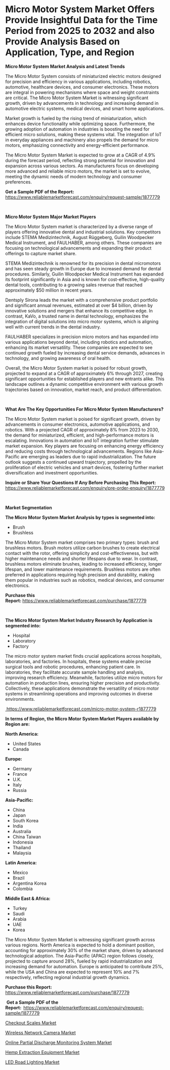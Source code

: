 <p><h1>Micro Motor System Market Offers Provide Insightful Data for the Time Period from 2025 to 2032 and also Provide Analysis Based on Application, Type, and Region</h1></p><p><strong>Micro Motor System Market Analysis and Latest Trends</strong></p>
<p><p>The Micro Motor System consists of miniaturized electric motors designed for precision and efficiency in various applications, including robotics, automotive, healthcare devices, and consumer electronics. These motors are integral in powering mechanisms where space and weight constraints are critical. The Micro Motor System Market is witnessing significant growth, driven by advancements in technology and increasing demand in automotive electric systems, medical devices, and smart home applications.</p><p>Market growth is fueled by the rising trend of miniaturization, which enhances device functionality while optimizing space. Furthermore, the growing adoption of automation in industries is boosting the need for efficient micro solutions, making these systems vital. The integration of IoT in everyday appliances and machinery also propels the demand for micro motors, emphasizing connectivity and energy-efficient performance. </p><p>The Micro Motor System Market is expected to grow at a CAGR of 4.9% during the forecast period, reflecting strong potential for innovation and expansion across various sectors. As manufacturers focus on developing more advanced and reliable micro motors, the market is set to evolve, meeting the dynamic needs of modern technology and consumer preferences.</p></p>
<p><strong>Get a Sample PDF of the Report:&nbsp;</strong> <a href="https://www.reliablemarketforecast.com/enquiry/request-sample/1877779?utm_campaign=1130&utm_medium=2&utm_source=Github&utm_content=ia&utm_term=11042025&utm_id=micro-motor-system">https://www.reliablemarketforecast.com/enquiry/request-sample/1877779</a></p>
<p>&nbsp;</p>
<p><strong>Micro Motor System Major Market Players</strong></p>
<p><p>The Micro Motor System market is characterized by a diverse range of players offering innovative dental and industrial solutions. Key competitors include STEMA Medizintechnik, August Rüggeberg, Guilin Woodpecker Medical Instrument, and FAULHABER, among others. These companies are focusing on technological advancements and expanding their product offerings to capture market share.</p><p>STEMA Medizintechnik is renowned for its precision in dental micromotors and has seen steady growth in Europe due to increased demand for dental procedures. Similarly, Guilin Woodpecker Medical Instrument has expanded its footprint significantly in Asia and is known for cost-effective, high-quality dental tools, contributing to a growing sales revenue that reached approximately $50 million in recent years.</p><p>Dentsply Sirona leads the market with a comprehensive product portfolio and significant annual revenues, estimated at over $4 billion, driven by innovative solutions and mergers that enhance its competitive edge. In contrast, KaVo, a trusted name in dental technology, emphasizes the integration of digital solutions into micro motor systems, which is aligning well with current trends in the dental industry.</p><p>FAULHABER specializes in precision micro motors and has expanded into various applications beyond dental, including robotics and automation, enhancing its market versatility. These companies are expected to see continued growth fueled by increasing dental service demands, advances in technology, and growing awareness of oral health.</p><p>Overall, the Micro Motor System market is poised for robust growth, projected to expand at a CAGR of approximately 6% through 2027, creating significant opportunities for established players and new entrants alike. This landscape outlines a dynamic competitive environment with various growth trajectories based on innovation, market reach, and product differentiation.</p></p>
<p>&nbsp;</p>
<p><strong>What Are The Key Opportunities For Micro Motor System Manufacturers?</strong></p>
<p><p>The Micro Motor System market is poised for significant growth, driven by advancements in consumer electronics, automotive applications, and robotics. With a projected CAGR of approximately 8% from 2023 to 2030, the demand for miniaturized, efficient, and high-performance motors is escalating. Innovations in automation and IoT integration further stimulate market expansion. Key players are focusing on enhancing energy efficiency and reducing costs through technological advancements. Regions like Asia-Pacific are emerging as leaders due to rapid industrialization. The future outlook suggests a continued upward trajectory, propelled by the proliferation of electric vehicles and smart devices, fostering further market diversification and investment opportunities.</p></p>
<p><strong>Inquire or Share Your Questions If Any Before Purchasing This Report:</strong> <a href="https://www.reliablemarketforecast.com/enquiry/pre-order-enquiry/1877779?utm_campaign=1130&utm_medium=2&utm_source=Github&utm_content=ia&utm_term=11042025&utm_id=micro-motor-system">https://www.reliablemarketforecast.com/enquiry/pre-order-enquiry/1877779</a></p>
<p>&nbsp;</p>
<p><strong>Market Segmentation</strong></p>
<p><strong>The Micro Motor System Market Analysis by types is segmented into:</strong></p>
<p><ul><li>Brush</li><li>Brushless</li></ul></p>
<p><p>The Micro Motor System market comprises two primary types: brush and brushless motors. Brush motors utilize carbon brushes to create electrical contact with the rotor, offering simplicity and cost-effectiveness, but with higher maintenance needs and shorter lifespans due to wear. In contrast, brushless motors eliminate brushes, leading to increased efficiency, longer lifespan, and lower maintenance requirements. Brushless motors are often preferred in applications requiring high precision and durability, making them popular in industries such as robotics, medical devices, and consumer electronics.</p></p>
<p><strong>Purchase this Report:&nbsp;</strong><a href="https://www.reliablemarketforecast.com/purchase/1877779?utm_campaign=1130&utm_medium=2&utm_source=Github&utm_content=ia&utm_term=11042025&utm_id=micro-motor-system">https://www.reliablemarketforecast.com/purchase/1877779</a></p>
<p>&nbsp;</p>
<p><strong>The Micro Motor System Market Industry Research by Application is segmented into:</strong></p>
<p><ul><li>Hospital</li><li>Laboratory</li><li>Factory</li></ul></p>
<p><p>The micro motor system market finds crucial applications across hospitals, laboratories, and factories. In hospitals, these systems enable precise surgical tools and robotic procedures, enhancing patient care. In laboratories, they facilitate accurate sample handling and analysis, improving research efficiency. Meanwhile, factories utilize micro motors for automation in production lines, ensuring higher precision and productivity. Collectively, these applications demonstrate the versatility of micro motor systems in streamlining operations and improving outcomes in diverse environments.</p></p>
<p><a href="https://www.reliablemarketforecast.com/micro-motor-system-r1877779?utm_campaign=1130&utm_medium=2&utm_source=Github&utm_content=ia&utm_term=11042025&utm_id=micro-motor-system">&nbsp;https://www.reliablemarketforecast.com/micro-motor-system-r1877779</a></p>
<p><strong>In terms of Region, the Micro Motor System Market Players available by Region are:</strong></p>
<p>
    <p> <strong> North America: </strong>
        <ul>
            <li>United States</li>
            <li>Canada</li>
        </ul>
        </p> 
    <p> <strong> Europe: </strong>
        <ul>
            <li>Germany</li>
            <li>France</li>
            <li>U.K.</li>
            <li>Italy</li>
            <li>Russia</li>
        </ul>
        </p> 
    <p> <strong> Asia-Pacific: </strong>
        <ul>
            <li>China</li>
            <li>Japan</li>
            <li>South Korea</li>
            <li>India</li>
            <li>Australia</li>
            <li>China Taiwan</li>
            <li>Indonesia</li>
            <li>Thailand</li>
            <li>Malaysia</li>
        </ul>
        </p> 
    <p> <strong> Latin America: </strong>
        <ul>
            <li>Mexico</li>
            <li>Brazil</li>
            <li>Argentina Korea</li>
            <li>Colombia</li>
        </ul>
        </p> 
    <p> <strong> Middle East & Africa: </strong>
        <ul>
            <li>Turkey</li>
            <li>Saudi</li>
            <li>Arabia</li>
            <li>UAE</li>
            <li>Korea</li>
        </ul>
    </p>
    </p>
<p><p>The Micro Motor System Market is witnessing significant growth across various regions. North America is expected to hold a dominant position, accounting for approximately 30% of the market share, driven by advanced technological adoption. The Asia-Pacific (APAC) region follows closely, projected to capture around 28%, fueled by rapid industrialization and increasing demand for automation. Europe is anticipated to contribute 25%, while the USA and China are expected to represent 10% and 7% respectively, reflecting regional industrial growth dynamics.</p></p>
<p><strong>Purchase this Report: </strong><a href="https://www.reliablemarketforecast.com/purchase/1877779?utm_campaign=1130&utm_medium=2&utm_source=Github&utm_content=ia&utm_term=11042025&utm_id=micro-motor-system">https://www.reliablemarketforecast.com/purchase/1877779</a></p>
<p>&nbsp;<strong>Get a Sample PDF of the Report:&nbsp;&nbsp;</strong><a href="https://www.reliablemarketforecast.com/enquiry/request-sample/1877779?utm_campaign=1130&utm_medium=2&utm_source=Github&utm_content=ia&utm_term=11042025&utm_id=micro-motor-system">https://www.reliablemarketforecast.com/enquiry/request-sample/1877779</a></p>
<p><strong></strong></p>
<p><p><a href="https://github.com/zakkistuey/Market-Research-Report-List-1/blob/main/checkout-scales-market.md?utm_campaign=1130&utm_medium=2&utm_source=Github&utm_content=ia&utm_term=11042025&utm_id=micro-motor-system">Checkout Scales Market</a></p><p><a href="https://github.com/reahmmunises/Market-Research-Report-List-1/blob/main/wireless-network-camera-market.md?utm_campaign=1130&utm_medium=2&utm_source=Github&utm_content=ia&utm_term=11042025&utm_id=micro-motor-system">Wireless Network Camera Market</a></p><p><a href="https://github.com/jugutstam/Market-Research-Report-List-1/blob/main/online-partial-discharge-monitoring-system-market.md?utm_campaign=1130&utm_medium=2&utm_source=Github&utm_content=ia&utm_term=11042025&utm_id=micro-motor-system">Online Partial Discharge Monitoring System Market</a></p><p><a href="https://github.com/pilukypalis/Market-Research-Report-List-1/blob/main/hemp-extraction-equipment-market.md?utm_campaign=1130&utm_medium=2&utm_source=Github&utm_content=ia&utm_term=11042025&utm_id=micro-motor-system">Hemp Extraction Equipment Market</a></p><p><a href="https://github.com/moratronak3q/Market-Research-Report-List-1/blob/main/led-road-lighting-market.md?utm_campaign=1130&utm_medium=2&utm_source=Github&utm_content=ia&utm_term=11042025&utm_id=micro-motor-system">LED Road Lighting Market</a></p></p>